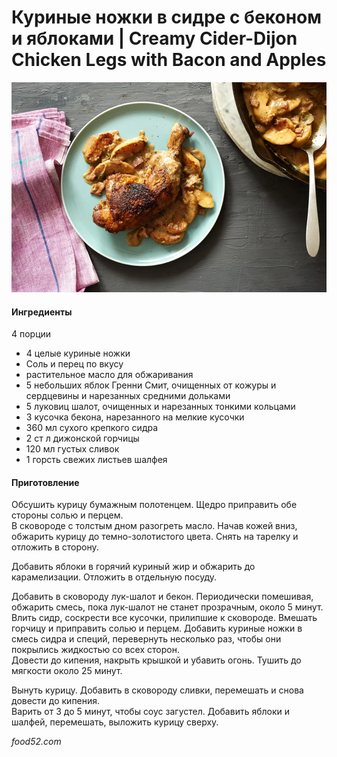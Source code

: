 ﻿---
image: ../pics/e1811091-b9f9-424d-9879-71b946c091ae--image_DSC5408.webp
---
# Куриные ножки в сидре с беконом и яблоками \| Creamy Cider-Dijon Chicken Legs with Bacon and Apples

![Creamy Cider-Dijon Chicken Legs with Bacon and Apples](../pics/e1811091-b9f9-424d-9879-71b946c091ae--image_DSC5408.webp)

#### Ингредиенты

4 порции

* 4 целые куриные ножки
* Соль и перец по вкусу
* растительное масло для обжаривания
* 5 небольших яблок Гренни Смит, очищенных от кожуры и сердцевины и нарезанных средними дольками
* 5 луковиц шалот, очищенных и нарезанных тонкими кольцами
* 3 кусочка бекона, нарезанного на мелкие кусочки
* 360 мл сухого крепкого сидра
* 2 ст л дижонской горчицы
* 120 мл густых сливок
* 1 горсть свежих листьев шалфея

#### Приготовление

Обсушить курицу бумажным полотенцем. Щедро приправить обе стороны солью и перцем.  
В сковороде с толстым дном разогреть масло. Начав кожей вниз, обжарить курицу до темно-золотистого цвета. Снять на тарелку и отложить в сторону.

Добавить яблоки в горячий куриный жир и обжарить до карамелизации. Отложить в отдельную посуду.

Добавить в сковороду лук-шалот и бекон. Периодически помешивая, обжарить смесь, пока лук-шалот не станет прозрачным, около 5 минут.  
Влить сидр, соскрести все кусочки, прилипшие к сковороде. Вмешать горчицу и приправить солью и перцем. Добавить куриные ножки в смесь сидра и специй, перевернуть несколько раз, чтобы они покрылись жидкостью со всех сторон.  
Довести до кипения, накрыть крышкой и убавить огонь. Тушить до мягкости около 25 минут.

Вынуть курицу. Добавить в сковороду сливки, перемешать и снова довести до кипения.  
Варить от 3 до 5 минут, чтобы соус загустел. Добавить яблоки и шалфей, перемешать, выложить курицу сверху.

*food52.com*
